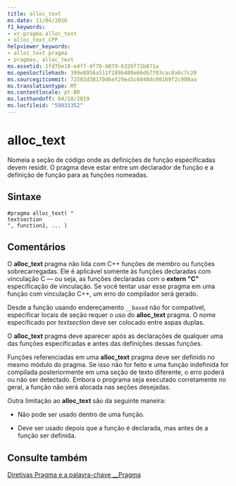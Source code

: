 ```yaml
---
title: alloc_text
ms.date: 11/04/2016
f1_keywords:
- vc-pragma.alloc_text
- alloc_text_CPP
helpviewer_keywords:
- alloc_text pragma
- pragmas, alloc_text
ms.assetid: 1fd7be18-e4f7-4f70-b079-6326f72b871a
ms.openlocfilehash: 399e8956a511f289b480e66db7f03cac0a6c7c20
ms.sourcegitcommit: 72583d30170d6ef29ea5c6848dc00169f2c909aa
ms.translationtype: MT
ms.contentlocale: pt-BR
ms.lasthandoff: 04/18/2019
ms.locfileid: "59031352"
---
```

# <a name="alloctext"></a>alloc_text
Nomeia a seção de código onde as definições de função especificadas devem residir. O pragma deve estar entre um declarador de função e a definição de função para as funções nomeadas.

## <a name="syntax"></a>Sintaxe

```
#pragma alloc_text( "
textsection
", function1, ... )
```

## <a name="remarks"></a>Comentários

O **alloc_text** pragma não lida com C++ funções de membro ou funções sobrecarregadas. Ele é aplicável somente às funções declaradas com vinculação C — ou seja, as funções declaradas com o **extern "C"** especificação de vinculação. Se você tentar usar esse pragma em uma função com vinculação C++, um erro do compilador será gerado.

Desde a função usando endereçamento `__based` não for compatível, especificar locais de seção requer o uso do **alloc_text** pragma. O nome especificado por *textsection* deve ser colocado entre aspas duplas.

O **alloc_text** pragma deve aparecer após as declarações de qualquer uma das funções especificadas e antes das definições dessas funções.

Funções referenciadas em uma **alloc_text** pragma deve ser definido no mesmo módulo do pragma. Se isso não for feito e uma função indefinida for compilada posteriormente em uma seção de texto diferente, o erro poderá ou não ser detectado. Embora o programa seja executado corretamente no geral, a função não será alocada nas seções desejadas.

Outra limitação ao **alloc_text** são da seguinte maneira:

- Não pode ser usado dentro de uma função.

- Deve ser usado depois que a função é declarada, mas antes de a função ser definida.

## <a name="see-also"></a>Consulte também

[Diretivas Pragma e a palavra-chave __Pragma](../preprocessor/pragma-directives-and-the-pragma-keyword.md)